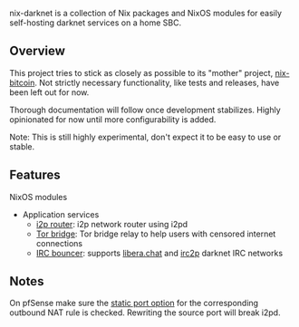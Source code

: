 nix-darknet is a collection of Nix packages and NixOS modules for easily self-hosting darknet services on a home SBC.

Overview
---
This project tries to stick as closely as possible to its "mother" project, [nix-bitcoin](https://github.com/fort-nix/nix-bitcoin). Not strictly necessary functionality, like tests and releases, have been left out for now.

Thorough documentation will follow once development stabilizes. Highly opinionated for now until more configurability is added.

Note: This is still highly experimental, don't expect it to be easy to use or stable.

Features
---
NixOS modules
* Application services
  * [i2p router](https://geti2p.net/en/about/glossary): i2p network router using i2pd
  * [Tor bridge](https://support.torproject.org/censorship/censorship-7/): Tor bridge relay to help users with censored internet connections
  * [IRC bouncer](https://wiki.znc.in/ZNC): supports [libera.chat](https://libera.chat/) and [irc2p](https://geti2p.net/en/docs/applications/irc) darknet IRC networks

Notes
---
On pfSense make sure the [static port option](https://docs.netgate.com/pfsense/en/latest/nat/outbound.html#static-port) for the corresponding outbound NAT rule is checked. Rewriting the source port will break i2pd.
